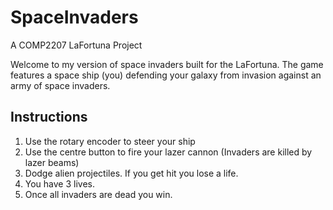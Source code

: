 # SpaceInvaders
A COMP2207 LaFortuna Project

Welcome to my version of space invaders built for the LaFortuna. The game features a space ship (you) defending your galaxy from invasion against an army of space invaders. 

## Instructions
1. Use the rotary encoder to steer your ship
2. Use the centre button to fire your lazer cannon (Invaders are killed by lazer beams)
3. Dodge alien projectiles. If you get hit you lose a life.
4. You have 3 lives.
5. Once all invaders are dead you win.  
